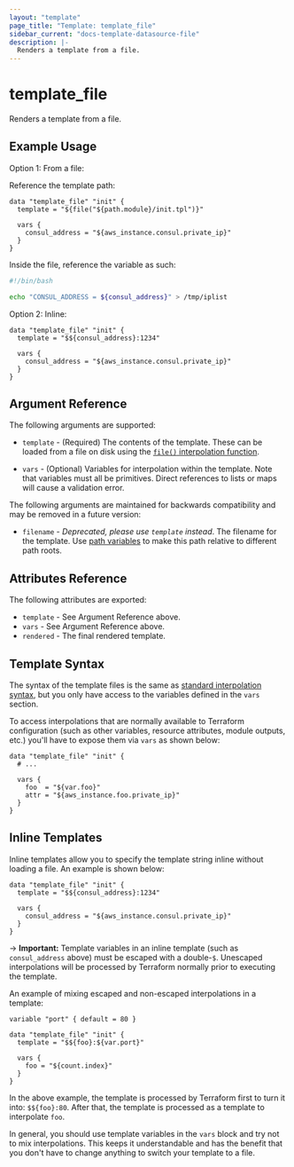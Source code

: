 ```yaml
---
layout: "template"
page_title: "Template: template_file"
sidebar_current: "docs-template-datasource-file"
description: |-
  Renders a template from a file.
---
```


# template_file

Renders a template from a file.

## Example Usage

Option 1: From a file:

Reference the template path:

```hcl
data "template_file" "init" {
  template = "${file("${path.module}/init.tpl")}"

  vars {
    consul_address = "${aws_instance.consul.private_ip}"
  }
}
```

Inside the file, reference the variable as such:

```bash
#!/bin/bash

echo "CONSUL_ADDRESS = ${consul_address}" > /tmp/iplist
```

Option 2: Inline:

```hcl
data "template_file" "init" {
  template = "$${consul_address}:1234"

  vars {
    consul_address = "${aws_instance.consul.private_ip}"
  }
}
```

## Argument Reference

The following arguments are supported:

* `template` - (Required) The contents of the template. These can be loaded
  from a file on disk using the [`file()` interpolation
  function](/docs/configuration/interpolation.html#file_path_).

* `vars` - (Optional) Variables for interpolation within the template. Note
  that variables must all be primitives. Direct references to lists or maps
  will cause a validation error.

The following arguments are maintained for backwards compatibility and may be
removed in a future version:

* `filename` - _Deprecated, please use `template` instead_. The filename for
  the template. Use [path variables](/docs/configuration/interpolation.html#path-variables) to make
  this path relative to different path roots.

## Attributes Reference

The following attributes are exported:

* `template` - See Argument Reference above.
* `vars` - See Argument Reference above.
* `rendered` - The final rendered template.

## Template Syntax

The syntax of the template files is the same as
[standard interpolation syntax](/docs/configuration/interpolation.html),
but you only have access to the variables defined in the `vars` section.

To access interpolations that are normally available to Terraform
configuration (such as other variables, resource attributes, module
outputs, etc.) you'll have to expose them via `vars` as shown below:

```hcl
data "template_file" "init" {
  # ...

  vars {
    foo  = "${var.foo}"
    attr = "${aws_instance.foo.private_ip}"
  }
}
```

## Inline Templates

Inline templates allow you to specify the template string inline without
loading a file. An example is shown below:

```hcl
data "template_file" "init" {
  template = "$${consul_address}:1234"

  vars {
    consul_address = "${aws_instance.consul.private_ip}"
  }
}
```

-> **Important:** Template variables in an inline template (such as
`consul_address` above) must be escaped with a double-`$`. Unescaped
interpolations will be processed by Terraform normally prior to executing
the template.

An example of mixing escaped and non-escaped interpolations in a template:

```hcl
variable "port" { default = 80 }

data "template_file" "init" {
  template = "$${foo}:${var.port}"

  vars {
    foo = "${count.index}"
  }
}
```

In the above example, the template is processed by Terraform first to
turn it into: `$${foo}:80`. After that, the template is processed as a
template to interpolate `foo`.

In general, you should use template variables in the `vars` block and try
not to mix interpolations. This keeps it understandable and has the benefit
that you don't have to change anything to switch your template to a file.
